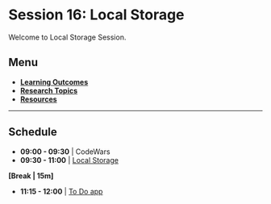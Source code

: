 # Session 16: Local Storage

Welcome to Local Storage Session.

## Menu

- **[Learning Outcomes](./learning-outcomes.md)**
- **[Research Topics](./research-topics.md)**
- **[Resources](./resources.md)**
---
## Schedule

- **09:00 - 09:30** | CodeWars
- **09:30 - 11:00** | [Local Storage](./local-storage.md)

**[Break | 15m]**

- **11:15 - 12:00** | [To Do app](./todo-app.md)


